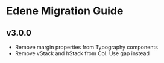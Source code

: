 # Edene Migration Guide

## v3.0.0

-   Remove margin properties from Typography components
-   Remove vStack and hStack from Col. Use gap instead
